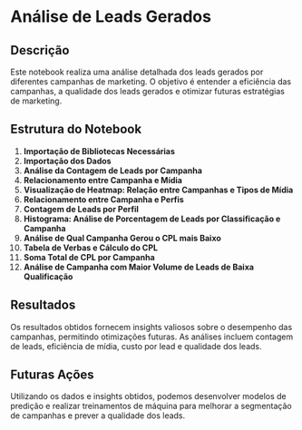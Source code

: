 # Análise de Leads Gerados

## Descrição

Este notebook realiza uma análise detalhada dos leads gerados por diferentes campanhas de marketing. O objetivo é entender a eficiência das campanhas, a qualidade dos leads gerados e otimizar futuras estratégias de marketing.

## Estrutura do Notebook

1. **Importação de Bibliotecas Necessárias**
2. **Importação dos Dados**
3. **Análise da Contagem de Leads por Campanha**
4. **Relacionamento entre Campanha e Mídia**
5. **Visualização de Heatmap: Relação entre Campanhas e Tipos de Mídia**
6. **Relacionamento entre Campanha e Perfis**
7. **Contagem de Leads por Perfil**
8. **Histograma: Análise de Porcentagem de Leads por Classificação e Campanha**
9. **Análise de Qual Campanha Gerou o CPL mais Baixo**
10. **Tabela de Verbas e Cálculo do CPL**
11. **Soma Total de CPL por Campanha**
12. **Análise de Campanha com Maior Volume de Leads de Baixa Qualificação**

## Resultados

Os resultados obtidos fornecem insights valiosos sobre o desempenho das campanhas, permitindo otimizações futuras. As análises incluem contagem de leads, eficiência de mídia, custo por lead e qualidade dos leads.

## Futuras Ações

Utilizando os dados e insights obtidos, podemos desenvolver modelos de predição e realizar treinamentos de máquina para melhorar a segmentação de campanhas e prever a qualidade dos leads.
